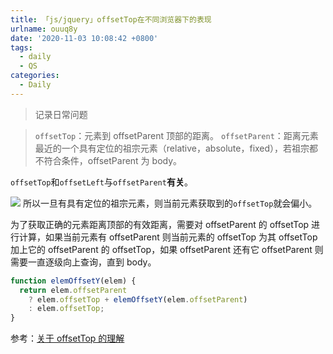 ```yaml
---
title: 「js/jquery」offsetTop在不同浏览器下的表现
urlname: ouuq8y
date: '2020-11-03 10:08:42 +0800'
tags:
  - daily
  - QS
categories:
  - Daily
---
```


> 记录日常问题

<!-- more -->

> `offsetTop`：元素到 offsetParent 顶部的距离。
> `offsetParent`：距离元素最近的一个具有定位的祖宗元素（relative，absolute，fixed），若祖宗都不符合条件，offsetParent 为 body。

`offsetTop`和`offsetLeft`与`offsetParent`**有关**。

![](https://cdn.nlark.com/yuque/0/2020/jpeg/250093/1604374248679-1a051cdd-7d6d-4888-ba8a-5af9ace6a41b.jpeg#align=left&display=inline&height=474&margin=%5Bobject%20Object%5D&name=&originHeight=474&originWidth=797&size=0&status=done&style=none&width=797)
所以一旦有具有定位的祖宗元素，则当前元素获取到的`offsetTop`就会偏小。

为了获取正确的元素距离顶部的有效距离，需要对 offsetParent 的 offsetTop 进行计算，如果当前元素有 offsetParent 则当前元素的 offsetTop 为其 offsetTop 加上它的 offsetParent 的 offsetTop，如果 offsetParent 还有它 offsetParent 则需要一直逐级向上查询，直到 body。

```javascript
function elemOffsetY(elem) {
  return elem.offsetParent
    ? elem.offsetTop + elemOffsetY(elem.offsetParent)
    : elem.offsetTop;
}
```

参考：[关于 offsetTop 的理解](https://blog.csdn.net/jinxi1112/article/details/90692484)
